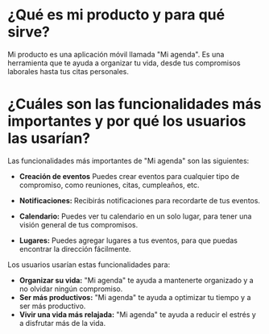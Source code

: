 # ¿Qué es mi producto y para qué sirve?

Mi producto es una aplicación móvil llamada "Mi agenda". Es una herramienta que te ayuda a organizar tu vida, desde tus compromisos laborales hasta tus citas personales.

# ¿Cuáles son las funcionalidades más importantes y por qué los usuarios las usarían?

Las funcionalidades más importantes de "Mi agenda" son las siguientes:

* **Creación de eventos** Puedes crear eventos para cualquier tipo de compromiso, como reuniones, citas, cumpleaños, etc.

* **Notificaciones:** Recibirás notificaciones para recordarte de tus eventos.

* **Calendario:** Puedes ver tu calendario en un solo lugar, para tener una visión general de tus compromisos.

* **Lugares:** Puedes agregar lugares a tus eventos, para que puedas encontrar la dirección fácilmente.

Los usuarios usarían estas funcionalidades para:

* **Organizar su vida:** "Mi agenda" te ayuda a mantenerte organizado y a no olvidar ningún compromiso.
* **Ser más productivos:** "Mi agenda" te ayuda a optimizar tu tiempo y a ser más productivo.
* **Vivir una vida más relajada:** "Mi agenda" te ayuda a reducir el estrés y a disfrutar más de la vida.